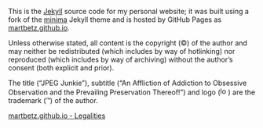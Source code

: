 This is the [Jekyll](https://jekyllrb.com) source code for my personal website; it was built using a fork of the [minima](https://github.com/jekyll/minima) Jekyll theme and is hosted by GitHub Pages as [martbetz.github.io](martbetz.github.io).

Unless otherwise stated, all content is the copyright (©) of the author and may neither be redistributed (which includes by way of hotlinking) nor reproduced (which includes by way of archiving) without the author’s consent (both explicit and prior).

The title (“JPEG Junkie”), subtitle (“An Affliction of Addiction to Obsessive Observation and the Prevailing Preservation Thereof!”) and logo (<img src="/favicon.ico" alt="logo" width="16px">) are the trademark (™) of the author.

[martbetz.github.io - Legalities](https://martbetz.github.io/terms-and-conditions.html)
